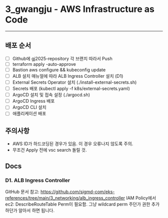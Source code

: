 # 3_gwangju - AWS Infrastructure as Code
---

## 배포 순서
- [ ] Github에 gj2025-repository 각 브랜치 따라서 Push
- [ ] terraform apply -auto-approve
- [ ] Bastion aws configure && kubeconfig update
- [ ] ALB 설치 매뉴얼에 따라 ALB Ingress Controller 설치 (D1)
- [ ] External Secrets Operator 설치 (./install-external-secrets.sh)
- [ ] Secrets 배포 (kubectl apply -f k8s/external-secrets.yaml)
- [ ] ArgoCD 설치 및 접속 설정 (./argocd.sh)
- [ ] ArgoCD Ingress 배포
- [ ] ArgoCD CLI 설치
- [ ] 애플리케이션 배포

## 주의사항
- AWS ID가 하드코딩된 경우가 있음. 이 경우 오류나지 않도록 주의.
- 무조건 Apply 전에 vsc search 돌릴 것.

## Docs
### D1. ALB Ingress Controller
GitHub 문서 참고: https://github.com/sigmd-com/eks-references/tree/main/3_networking/alb_ingress_controller
IAM Policy에서 ec2: DescribeRouteTable Perm이 필요함. 그냥 wildcard perm 주던가 권한 추가하던가 알아서 하면 됩니다.